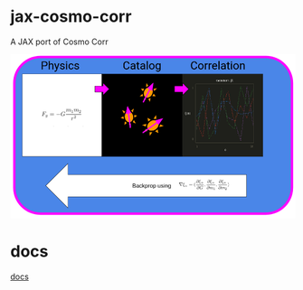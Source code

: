 # jax-cosmo-corr
A JAX port of Cosmo Corr

![image](process.png)

# docs

[docs](https://cosmo-corr.netlify.app/)
